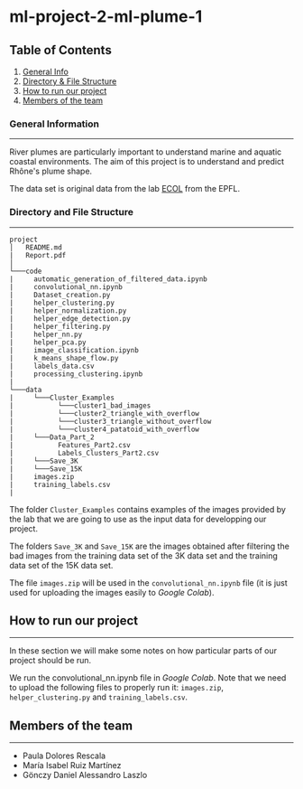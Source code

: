 # ml-project-2-ml-plume-1

## Table of Contents
1. [General Info](#general-info)
2. [Directory & File Structure](#directory-and-file-structure)
3. [How to run our project](#how-to-run-our-project)
5. [Members of the team](#members-of-the-team)
### General Information
***
River plumes are particularly important to understand marine and aquatic coastal environments. The aim of this project is to understand and predict Rhône's plume shape.

The data set is original data from the lab [ECOL](https://www.epfl.ch/labs/ecol/) from the EPFL.

### Directory and File Structure
***
```
project
│   README.md
|   Report.pdf
│
└───code
|     automatic_generation_of_filtered_data.ipynb
|     convolutional_nn.ipynb
|     Dataset_creation.py
|     helper_clustering.py
|     helper_normalization.py
|     helper_edge_detection.py
|     helper_filtering.py
|     helper_nn.py
|     helper_pca.py
|     image_classification.ipynb
|     k_means_shape_flow.py
|     labels_data.csv
|     processing_clustering.ipynb
|
└───data
|     └───Cluster_Examples
|           └───cluster1_bad_images
|           └───cluster2_triangle_with_overflow
|           └───cluster3_triangle_without_overflow
|           └───cluster4_patatoid_with_overflow
|     └───Data_Part_2
|           Features_Part2.csv
|           Labels_Clusters_Part2.csv
|     └───Save_3K
|     └───Save_15K
|     images.zip
|     training_labels.csv
|
```

The folder ```Cluster_Examples``` contains examples of the images provided by the lab that we are going to use as the input data for developping our project.

The folders ```Save_3K``` and ```Save_15K``` are the images obtained after filtering the bad images from the training data set of the 3K data set and the training data set of the 15K data set.

The file ```images.zip``` will be used in the ```convolutional_nn.ipynb``` file (it is just used for uploading the images easily to *Google Colab*).

## How to run our project
***
In these section we will make some notes on how particular parts of our project should be run.

We run the convolutional_nn.ipynb file in *Google Colab*. Note that we need to upload the following files to properly run it: ```images.zip```, ```helper_clustering.py``` and ```training_labels.csv```.

## Members of the team
***
* Paula Dolores Rescala
* María Isabel Ruiz Martínez
* Gönczy Daniel Alessandro Laszlo
